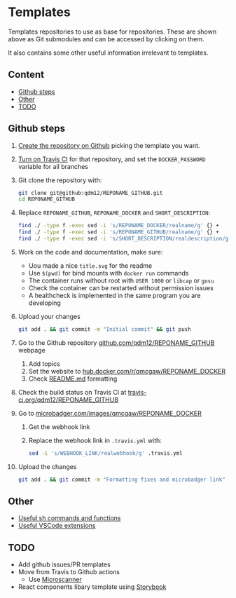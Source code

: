 # Templates

Templates repositories to use as base for repositories.
These are shown above as Git submodules and can be accessed by clicking on them.

It also contains some other useful information irrelevant to templates.

## Content

- [Github steps](#github-steps)
- [Other](#other)
- [TODO](#TODO)

## Github steps

1. [Create the repository on Github](https://github.com/new) picking the template you want.
1. [Turn on Travis CI](https://travis-ci.org/account/repositories) for that repository, and set the `DOCKER_PASSWORD` variable for all branches
1. Git clone the repository with:

    ```sh
    git clone git@github:qdm12/REPONAME_GITHUB.git
    cd REPONAME_GITHUB
    ```

1. Replace `REPONAME_GITHUB`, `REPONAME_DOCKER` and `SHORT_DESCRIPTION`:

    ```sh
    find ./ -type f -exec sed -i 's/REPONAME_DOCKER/realname/g' {} +
    find ./ -type f -exec sed -i 's/REPONAME_GITHUB/realname/g' {} +
    find ./ -type f -exec sed -i 's/SHORT_DESCRIPTION/realdescription/g' {} +
    ```

1. Work on the code and documentation, make sure:
    - Uou made a nice `title.svg` for the readme
    - Use `$(pwd)` for bind mounts with `docker run` commands
    - The container runs without root with `USER 1000` or `libcap` or `gosu`
    - Check the container can be restarted without permission issues
    - A healthcheck is implemented in the same program you are developing
1. Upload your changes

    ```sh
    git add . && git commit -m "Initial commit" && git push
    ```

1. Go to the Github repository [github.com/qdm12/REPONAME_GITHUB](https://github.com/qdm12/REPONAME_GITHUB) webpage
    1. Add topics
    1. Set the website to [hub.docker.com/r/qmcgaw/REPONAME_DOCKER](https://hub.docker.com/r/qmcgaw/REPONAME_DOCKER)
    1. Check [README.md](https://github.com/qdm12/REPONAME_GITHUB) formatting
1. Check the build status on Travis CI at [travis-ci.org/qdm12/REPONAME_GITHUB](https://travis-ci.org/qdm12/REPONAME_GITHUB)
1. Go to [microbadger.com/images/qmcgaw/REPONAME_DOCKER](https://microbadger.com/images/qmcgaw/REPONAME_DOCKER)
    1. Get the webhook link
    1. Replace the webhook link in `.travis.yml` with:

        ```sh
        sed -i 's/WEBHOOK_LINK/realwebhook/g' .travis.yml
        ```

1. Upload the changes

    ```sh
    git add . && git commit -m "Formatting fixes and microbadger link" && git push
    ```

## Other

- [Useful sh commands and functions](sh.md)
- [Useful VSCode extensions](vscode.md)

## TODO

- Add github issues/PR templates
- Move from Travis to Github actions
  - Use [Microscanner](https://github.com/aquasecurity/microscanner)
- React components libary template using [Storybook](https://storybook.js.org/)
